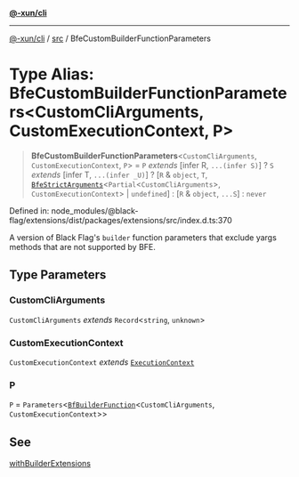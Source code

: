 [**@-xun/cli**](../../README.md)

***

[@-xun/cli](../../README.md) / [src](../README.md) / BfeCustomBuilderFunctionParameters

# Type Alias: BfeCustomBuilderFunctionParameters\<CustomCliArguments, CustomExecutionContext, P\>

> **BfeCustomBuilderFunctionParameters**\<`CustomCliArguments`, `CustomExecutionContext`, `P`\> = `P` *extends* \[infer R, `...(infer S)`\] ? `S` *extends* \[infer T, `...(infer _U)`\] ? \[`R` & `object`, `T`, [`BfeStrictArguments`](BfeStrictArguments.md)\<`Partial`\<`CustomCliArguments`\>, `CustomExecutionContext`\> \| `undefined`\] : \[`R` & `object`, `...S`\] : `never`

Defined in: node\_modules/@black-flag/extensions/dist/packages/extensions/src/index.d.ts:370

A version of Black Flag's `builder` function parameters that exclude yargs
methods that are not supported by BFE.

## Type Parameters

### CustomCliArguments

`CustomCliArguments` *extends* `Record`\<`string`, `unknown`\>

### CustomExecutionContext

`CustomExecutionContext` *extends* [`ExecutionContext`](ExecutionContext.md)

### P

`P` = `Parameters`\<[`BfBuilderFunction`](BfBuilderFunction.md)\<`CustomCliArguments`, `CustomExecutionContext`\>\>

## See

[withBuilderExtensions](../functions/withBuilderExtensions.md)
